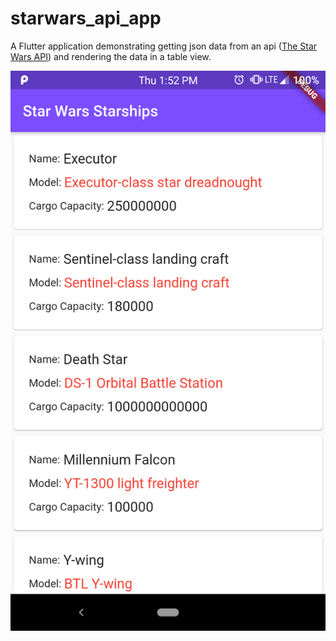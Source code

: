 # starwars_api_app

A Flutter application demonstrating getting json data from an api ([The Star Wars API](https://swapi.co/)) and rendering the data in a table view.

![alt text](./demo.png "Demo")
